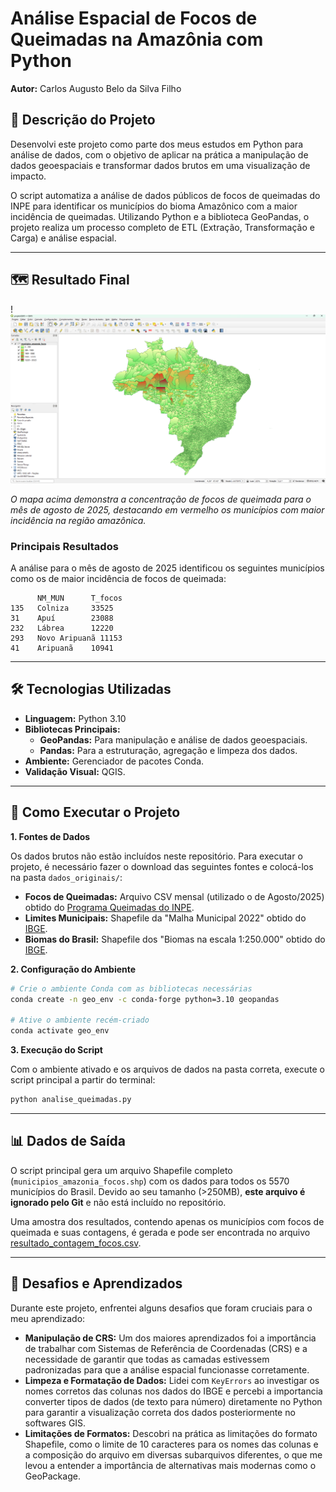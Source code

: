 # Análise Espacial de Focos de Queimadas na Amazônia com Python

**Autor:** Carlos Augusto Belo da Silva Filho


## 📝 Descrição do Projeto

Desenvolvi este projeto como parte dos meus estudos em Python para análise de dados, com o objetivo de aplicar na prática a manipulação de dados geoespaciais e transformar dados brutos em uma visualização de impacto.

O script automatiza a análise de dados públicos de focos de queimadas do INPE para identificar os municípios do bioma Amazônico com a maior incidência de queimadas. Utilizando Python e a biblioteca GeoPandas, o projeto realiza um processo completo de ETL (Extração, Transformação e Carga) e análise espacial.

---

## 🗺️ Resultado Final

!![Mapa de Queimadas Gerado](img/imagem_mapaffocoQGIS.png)

*O mapa acima demonstra a concentração de focos de queimada para o mês de agosto de 2025, destacando em vermelho os municípios com maior incidência na região amazônica.*

### Principais Resultados

A análise para o mês de agosto de 2025 identificou os seguintes municípios como os de maior incidência de focos de queimada:

```
      NM_MUN      T_focos
135   Colniza     33525
31    Apuí        23088
232   Lábrea      12220
293   Novo Aripuanã 11153
41    Aripuanã    10941
```

---

## 🛠️ Tecnologias Utilizadas

* **Linguagem:** Python 3.10
* **Bibliotecas Principais:**
    * **GeoPandas:** Para manipulação e análise de dados geoespaciais.
    * **Pandas:** Para a estruturação, agregação e limpeza dos dados.
* **Ambiente:** Gerenciador de pacotes Conda.
* **Validação Visual:** QGIS.

---

## 📁 Como Executar o Projeto

**1. Fontes de Dados**

Os dados brutos não estão incluídos neste repositório. Para executar o projeto, é necessário fazer o download das seguintes fontes e colocá-los na pasta `dados_originais/`:

* **Focos de Queimadas:** Arquivo CSV mensal (utilizado o de Agosto/2025) obtido do [Programa Queimadas do INPE](https://queimadas.dgi.inpe.br/queimadas/bdqueimadas/).
* **Limites Municipais:** Shapefile da "Malha Municipal 2022" obtido do [IBGE](https://geoftp.ibge.gov.br/organizacao_do_territorio/malhas_territoriais/malhas_municipais/municipio_2022/Brasil/BR/BR_Municipios_2022.zip).
* **Biomas do Brasil:** Shapefile dos "Biomas na escala 1:250.000" obtido do [IBGE](https://www.ibge.gov.br/geociencias/cartas-e-mapas/informacoes-ambientais/15842-biomas.html?=&t=downloads).

**2. Configuração do Ambiente**

```bash
# Crie o ambiente Conda com as bibliotecas necessárias
conda create -n geo_env -c conda-forge python=3.10 geopandas

# Ative o ambiente recém-criado
conda activate geo_env
```

**3. Execução do Script**

Com o ambiente ativado e os arquivos de dados na pasta correta, execute o script principal a partir do terminal:

```bash
python analise_queimadas.py
```

---
## 📊 Dados de Saída

O script principal gera um arquivo Shapefile completo (`municipios_amazonia_focos.shp`) com os dados para todos os 5570 municípios do Brasil. Devido ao seu tamanho (>250MB), **este arquivo é ignorado pelo Git** e não está incluído no repositório.

Uma amostra dos resultados, contendo apenas os municípios com focos de queimada e suas contagens, é gerada e pode ser encontrada no arquivo [resultado_contagem_focos.csv](dados_processados/resultado_contagem_focos.csv).

---

## 🧠 Desafios e Aprendizados

Durante este projeto, enfrentei alguns desafios que foram cruciais para o meu aprendizado:

* **Manipulação de CRS:** Um dos maiores aprendizados foi a importância de trabalhar com Sistemas de Referência de Coordenadas (CRS) e a necessidade de garantir que todas as camadas estivessem padronizadas para que a análise espacial funcionasse corretamente.
* **Limpeza e Formatação de Dados:** Lidei com `KeyErrors` ao investigar os nomes corretos das colunas nos dados do IBGE e percebi a importancia converter tipos de dados (de texto para número) diretamente no Python para garantir a visualização correta dos dados posteriormente no softwares GIS.
* **Limitações de Formatos:** Descobri na prática as limitações do formato Shapefile, como o limite de 10 caracteres para os nomes das colunas e a composição do arquivo em diversas subarquivos diferentes, o que me levou a entender a importância de alternativas mais modernas como o GeoPackage.

